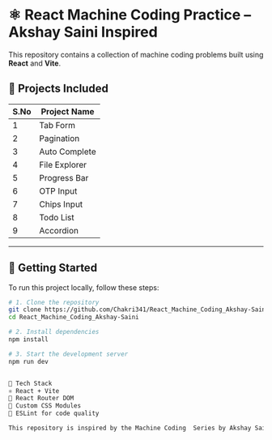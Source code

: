 # ⚛️ React Machine Coding Practice – Akshay Saini Inspired

This repository contains a collection of machine coding problems built using **React** and **Vite**.  



## 📁 Projects Included

| S.No | Project Name         |
|------|----------------------|
| 1    | Tab Form             |
| 2    | Pagination           |
| 3    | Auto Complete        |
| 4    | File Explorer        |
| 5    | Progress Bar         |
| 6    | OTP Input            |
| 7    | Chips Input          |
| 8    | Todo List            |
| 9   | Accordion            |

---

## 🚀 Getting Started

To run this project locally, follow these steps:

```bash
# 1. Clone the repository
git clone https://github.com/Chakri341/React_Machine_Coding_Akshay-Saini.git
cd React_Machine_Coding_Akshay-Saini

# 2. Install dependencies
npm install

# 3. Start the development server
npm run dev


🧠 Tech Stack
⚛️ React + Vite
🔁 React Router DOM
🎨 Custom CSS Modules
🧹 ESLint for code quality

This repository is inspired by the Machine Coding  Series by Akshay Saini🙌.
